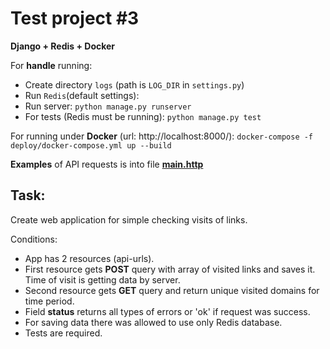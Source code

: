 Test project #3
=================
**Django + Redis + Docker**

For **handle** running:
- Create directory `logs` (path is `LOG_DIR` in `settings.py`)
- Run `Redis`(default settings):
- Run server: `python manage.py runserver`
- For tests (Redis must be running): `python manage.py test`

For running under **Docker** (url: http://localhost:8000/):  `docker-compose -f deploy/docker-compose.yml up --build`

**Examples** of API requests is into file **[main.http](main.http)**

Task:
---------------
Create web application for simple checking visits of links.

Conditions:
- App has 2 resources (api-urls).
- First resource gets **POST** query with array of visited links and saves it. 
Time of visit is getting data by server.
- Second resource gets **GET** query and return unique visited domains for time period.
- Field **status** returns all types of errors or 'ok' if request was success.
- For saving data there was allowed to use only Redis database.
- Tests are required.